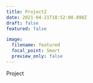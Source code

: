 ```yaml
---
title: Project2
date: 2021-04-21T18:52:00.898Z
draft: false
featured: false

image:
  filename: featured
  focal_point: Smart
  preview_only: false
---
```

Project
